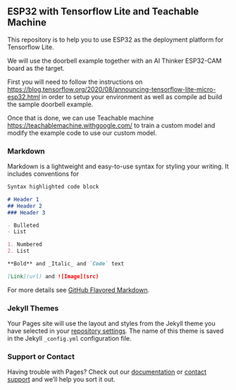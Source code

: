## ESP32 with Tensorflow Lite and Teachable Machine

This repository is to help you to use ESP32 as the deployment platform for Tensorflow Lite.

We will use the doorbell example together with an AI Thinker ESP32-CAM board as the target.

First you will need to follow the instructions on https://blog.tensorflow.org/2020/08/announcing-tensorflow-lite-micro-esp32.html in order to setup your environment as well as compile ad build the sample doorbell example.

Once that is done, we can use Teachable machine https://teachablemachine.withgoogle.com/ to train a custom model and modify the example code to use our custom model.

### Markdown

Markdown is a lightweight and easy-to-use syntax for styling your writing. It includes conventions for

```markdown
Syntax highlighted code block

# Header 1
## Header 2
### Header 3

- Bulleted
- List

1. Numbered
2. List

**Bold** and _Italic_ and `Code` text

[Link](url) and ![Image](src)
```

For more details see [GitHub Flavored Markdown](https://guides.github.com/features/mastering-markdown/).

### Jekyll Themes

Your Pages site will use the layout and styles from the Jekyll theme you have selected in your [repository settings](https://github.com/sljm12/esp32_tensorflowlite/settings/pages). The name of this theme is saved in the Jekyll `_config.yml` configuration file.

### Support or Contact

Having trouble with Pages? Check out our [documentation](https://docs.github.com/categories/github-pages-basics/) or [contact support](https://support.github.com/contact) and we’ll help you sort it out.
